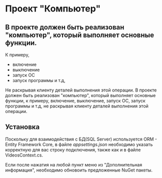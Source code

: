 # Проект "Компьютер"
## В проекте должен быть реализован "компьютер", который выполняет основные функции.
К примеру,
* включение
* выключение
* запуск ОС
* запуск программы и т.д, 

Не раскрывая клиенту деталей выполнения этой операции.
В проекте должен быть реализован "компьютер", который выполняет основные функции, к примеру, включение, выключение, запуск ОС, запуск программы и т.д, 
не раскрывая клиенту деталей выполнения этой операции.

## Установка
Поскольку для взаимодействия с БД(SQL Server) используется ORM - Entity Framework Core, в файле _appsettings.json_ необходимо указать корректную для вас строку подключения, 
также как и в файле VideosContext.cs.

Если после нажатия на любой пункт меню из "Дополнительная информация", необходимо обновоить предложенные NuGet пакеты.
